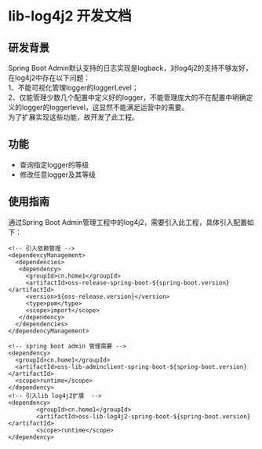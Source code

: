 # lib-log4j2 开发文档

## 研发背景
Spring Boot Admin默认支持的日志实现是logback，对log4j2的支持不够友好，在log4j2中存在以下问题：  
1、不能可视化管理logger的loggerLevel；  
2、仅能管理少数几个配置中定义好的logger，不能管理庞大的不在配置中明确定义的logger的loggerlevel，这显然不能满足运营中的需要。   
为了扩展实现这些功能，故开发了此工程。

## 功能
+ 查询指定logger的等级
+ 修改任意logger及其等级

## 使用指南
通过Spring Boot Admin管理工程中的log4j2，需要引入此工程，具体引入配置如下：  

    <!-- 引入依赖管理 -->
    <dependencyManagement>
      <dependencies>
       <dependency>
         <groupId>cn.home1</groupId>
         <artifactId>oss-release-spring-boot-${spring-boot.version}</artifactId>
         <version>${oss-release.version}</version>
         <type>pom</type>
         <scope>import</scope>
       </dependency>
      </dependencies>
    </dependencyManagement>

    <!-- spring boot admin 管理需要 -->
    <dependency>
      <groupId>cn.home1</groupId>
      <artifactId>oss-lib-adminclient-spring-boot-${spring-boot.version}</artifactId>
      <scope>runtime</scope>
    </dependency>
    <!-- 引入lib log4j2扩展  -->
    <dependency>
            <groupId>cn.home1</groupId>
            <artifactId>oss-lib-log4j2-spring-boot-${spring-boot.version}</artifactId>
            <scope>runtime</scope>
    </dependency>
